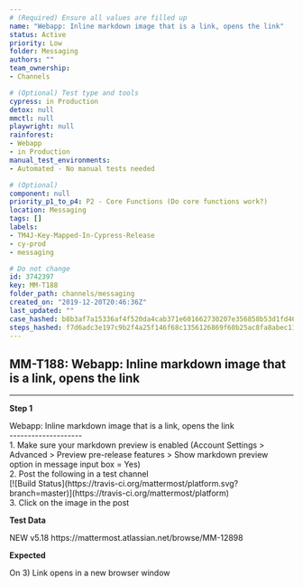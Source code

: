 ```yaml
---
# (Required) Ensure all values are filled up
name: "Webapp: Inline markdown image that is a link, opens the link"
status: Active
priority: Low
folder: Messaging
authors: ""
team_ownership: 
- Channels

# (Optional) Test type and tools
cypress: in Production
detox: null
mmctl: null
playwright: null
rainforest: 
- Webapp
- in Production
manual_test_environments: 
- Automated - No manual tests needed

# (Optional)
component: null
priority_p1_to_p4: P2 - Core Functions (Do core functions work?)
location: Messaging
tags: []
labels: 
- TM4J-Key-Mapped-In-Cypress-Release
- cy-prod
- messaging

# Do not change
id: 3742397
key: MM-T188
folder_path: channels/messaging
created_on: "2019-12-20T20:46:36Z"
last_updated: ""
case_hashed: b8b3af7a15336af4f520da4cab371e601662730207e356858b53d1fd46133f59092d71f6d947d28f1d2c08cc71babc1a
steps_hashed: f7d6adc3e197c9b2f4a25f146f68c1356126869f60b25ac8fa8abec111123ef0ad5e3e4f549f35334158b59330a0e4bb
---
```


## MM-T188: Webapp: Inline markdown image that is a link, opens the link

---

**Step 1**

Webapp: Inline markdown image that is a link, opens the link\
\--------------------\
1\. Make sure your markdown preview is enabled (Account Settings > Advanced > Preview pre-release features > Show markdown preview option in message input box = Yes)\
2\. Post the following in a test channel\
\[!\[Build Status]\(https\://travis-ci.org/mattermost/platform.svg?branch=master)]\(https\://travis-ci.org/mattermost/platform)\
3\. Click on the image in the post

**Test Data**

NEW v5.18 https\://mattermost.atlassian.net/browse/MM-12898

**Expected**

On 3) Link opens in a new browser window

